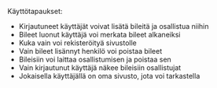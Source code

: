 Käyttötapaukset:
- Kirjautuneet käyttäjät voivat lisätä bileitä ja osallistua niihin
- Bileet luonut käyttäjä voi merkata bileet alkaneiksi
- Kuka vain voi rekisteröityä sivustolle
- Vain bileet lisännyt henkilö voi poistaa bileet
- Bileisiin voi laittaa osallistumisen ja poistaa sen
- Vain kirjautunut käyttäjä näkee bileisiin osallistujat
- Jokaisella käyttäjällä on oma sivusto, jota voi tarkastella
